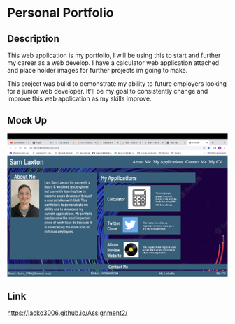 # Personal Portfolio

## Description

This web application is my portfolio, I will be using this to start and further my career as a web develop. I have a calculator web application attached and place holder images for further projects im going to make.

This project was build to demonstrate my ability to future employers looking for a junior web developer. It'll be my goal to consistently change and improve this web application as my skills improve.

## Mock Up
![Sam Laxton Portfolio](./assets/images/portfolio.png)

## Link
https://lacko3006.github.io/Assignment2/
